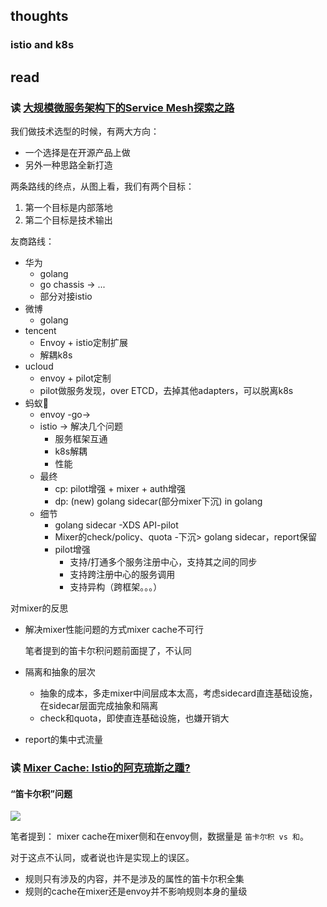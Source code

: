 





## thoughts





### istio and k8s



### 



## read



### 读 [大规模微服务架构下的Service Mesh探索之路](https://skyao.io/publication/service-mesh-explore/)



我们做技术选型的时候，有两大方向：

- 一个选择是在开源产品上做
- 另外一种思路全新打造



两条路线的终点，从图上看，我们有两个目标：

1. 第一个目标是内部落地
2. 第二个目标是技术输出



友商路线：

* 华为
  * golang
  * go chassis -> ...
  * 部分对接istio
* 微博
  * golang
* tencent
  * Envoy + istio定制扩展
  * 解耦k8s
* ucloud
  * envoy + pilot定制
  * pilot做服务发现，over ETCD，去掉其他adapters，可以脱离k8s
* 蚂蚁🐜
  * envoy -go-> 
  * istio -> 解决几个问题
    * 服务框架互通
    * k8s解耦
    * 性能
  * 最终
    * cp: pilot增强 + mixer + auth增强
    * dp: (new) golang sidecar(部分mixer下沉) in golang
  * 细节
    * golang sidecar -XDS API-pilot
    * Mixer的check/policy、quota -下沉> golang sidecar，report保留
    * pilot增强
      * 支持/打通多个服务注册中心，支持其之间的同步
      * 支持跨注册中心的服务调用
      * 支持异构（跨框架。。。）



对mixer的反思

* 解决mixer性能问题的方式mixer cache不可行

  笔者提到的笛卡尔积问题前面提了，不认同

* 隔离和抽象的层次

  * 抽象的成本，多走mixer中间层成本太高，考虑sidecard直连基础设施，在sidecar层面完成抽象和隔离
  * check和quota，即使直连基础设施，也嫌开销大

* report的集中式流量



### 读 [Mixer Cache: Istio的阿克琉斯之踵?](https://skyao.io/post/201804-istio-achilles-heel/)



#### “笛卡尔积”问题

![](https://skyao.io/post/201804-istio-achilles-heel/images/cache-account2.jpg)

笔者提到： mixer cache在mixer侧和在envoy侧，数据量是 `笛卡尔积 vs 和`。 

对于这点不认同，或者说也许是实现上的误区。

* 规则只有涉及的内容，并不是涉及的属性的笛卡尔积全集
* 规则的cache在mixer还是envoy并不影响规则本身的量级













